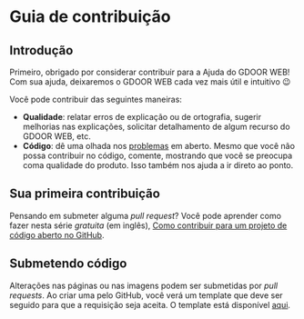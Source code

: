 # Guia de contribuição

## Introdução

Primeiro, obrigado por considerar contribuir para a Ajuda do GDOOR WEB!
Com sua ajuda, deixaremos o GDOOR WEB cada vez mais útil e intuitivo 😉

Você pode contribuir das seguintes maneiras:
- **Qualidade**: relatar erros de explicação ou de ortografia, sugerir melhorias nas explicações, solicitar detalhamento
de algum recurso do GDOOR WEB, etc.
- **Código**: dê uma olhada nos [problemas](https://github.com/gdoor-sistemas/gdoor-web-wiki/issues) em aberto.
Mesmo que você não possa contribuir no código, comente, mostrando que você se preocupa coma qualidade do produto.
Isso também nos ajuda a ir direto ao ponto.

## Sua primeira contribuição

Pensando em submeter alguma _pull request_? Você pode aprender como fazer nesta série *gratuita* (em inglês),
[Como contribuir para um projeto de código aberto no GitHub](https://egghead.io/series/how-to-contribute-to-an-open-source-project-on-github).

## Submetendo código

Alterações nas páginas ou nas imagens podem ser submetidas por _pull requests_.
Ao criar uma pelo GitHub, você verá um template que deve ser seguido para que a requisição seja aceita.
O template está disponível [aqui](.github/pull_request_template.md).
